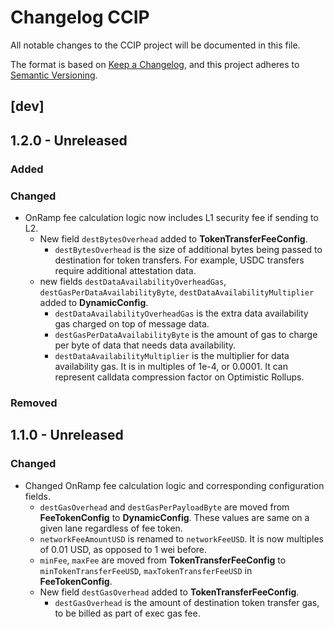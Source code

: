 # Changelog CCIP

All notable changes to the CCIP project will be documented in this file.

The format is based on [Keep a Changelog](https://keepachangelog.com/en/1.0.0/),
and this project adheres to [Semantic Versioning](https://semver.org/spec/v2.0.0.html).

<!-- unreleased -->
## [dev]

## 1.2.0 - Unreleased

### Added

### Changed
- OnRamp fee calculation logic now includes L1 security fee if sending to L2.
  - New field `destBytesOverhead` added to **TokenTransferFeeConfig**.
    - `destBytesOverhead` is the size of additional bytes being passed to destination for token transfers. For example, USDC transfers require additional attestation data.
  - new fields `destDataAvailabilityOverheadGas`, `destGasPerDataAvailabilityByte`, `destDataAvailabilityMultiplier` added to **DynamicConfig**.
    - `destDataAvailabilityOverheadGas` is the extra data availability gas charged on top of message data.
    - `destGasPerDataAvailabilityByte` is the amount of gas to charge per byte of data that needs data availability.
    - `destDataAvailabilityMultiplier` is the multiplier for data availability gas. It is in multiples of 1e-4, or 0.0001. It can represent calldata compression factor on Optimistic Rollups.

### Removed



## 1.1.0 - Unreleased

### Changed
- Changed OnRamp fee calculation logic and corresponding configuration fields.
  - `destGasOverhead` and `destGasPerPayloadByte` are moved from **FeeTokenConfig** to **DynamicConfig**. These values are same on a given lane regardless of fee token.
  - `networkFeeAmountUSD` is renamed to `networkFeeUSD`. It is now multiples of 0.01 USD, as opposed to 1 wei before.
  - `minFee`, `maxFee` are moved from **TokenTransferFeeConfig** to `minTokenTransferFeeUSD`, `maxTokenTransferFeeUSD` in **FeeTokenConfig**.
  - New field `destGasOverhead` added to **TokenTransferFeeConfig**.
    - `destGasOverhead` is the amount of destination token transfer gas, to be billed as part of exec gas fee.
  